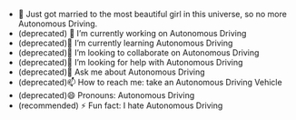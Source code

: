 - 💞 Just got married to the most beautiful girl in this universe, so no more Autonomous Driving.
- (deprecated) 🔭 I’m currently working on Autonomous Driving
- (deprecated)🌱 I’m currently learning Autonomous Driving
- (deprecated)👯 I’m looking to collaborate on Autonomous Driving
- (deprecated)🤔 I’m looking for help with Autonomous Driving
- (deprecated)💬 Ask me about Autonomous Driving
- (deprecated)📫 How to reach me: take an Autonomous Driving Vehicle
- (deprecated)😄 Pronouns: Autonomous Driving
- (recommended) ⚡ Fun fact: I hate Autonomous Driving

<!--
**lovelydett/lovelydett** is a ✨ _special_ ✨ repository because its `README.md` (this file) appears on your GitHub profile.

Here are some ideas to get you started:

- 🔭 I’m currently working on ...
- 🌱 I’m currently learning ...
- 👯 I’m looking to collaborate on ...
- 🤔 I’m looking for help with ...
- 💬 Ask me about ...
- 📫 How to reach me: ...
- 😄 Pronouns: ...
- ⚡ Fun fact: ...
-->
